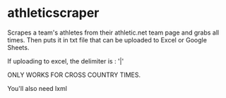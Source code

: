 # athleticscraper
Scrapes a team's athletes from their athletic.net team page and grabs all times. Then puts it in txt file that can be uploaded to Excel or Google Sheets. 

If uploading to excel, the delimiter is : '|'

ONLY WORKS FOR CROSS COUNTRY TIMES.

You'll also need lxml
